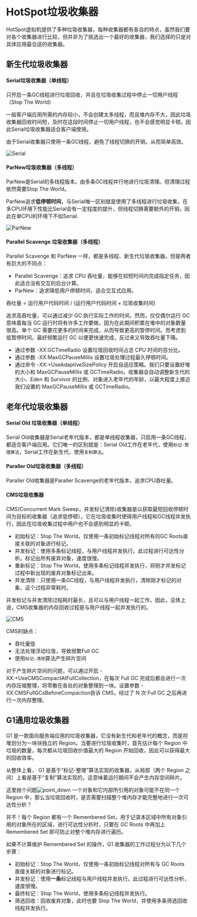 # HotSpot垃圾收集器

HotSpot虚拟机提供了多种垃圾收集器，每种收集器都有各自的特点，虽然我们要对各个收集器进行比较，但并非为了挑选出一个最好的收集器，我们选择的只是对具体应用最合适的收集器。

## 新生代垃圾收集器

#### Serial垃圾收集器（单线程）

只开启一条GC线程进行垃圾回收，并且在垃圾收集过程中停止一切用户线程（Stop The World)

一般客户端应用所需的内存较小，不会创建太多线程，而且堆内存不大，因此垃圾收集器回收时间短，及时在这段时间停止一切用户线程，也不会感觉明显卡顿。因此Serial垃圾收集器适合客户端使用。

由于Serial收集器只使用一条GC线程，避免了线程切换的开销，从而简单高效。

![Serial](https://github.com/HXYandCC/jvm/raw/master/images/serial.png) 

#### ParNew垃圾收集器（多线程）

ParNew是Serial的多线程版本。由多条GC线程并行地进行垃圾清理。但清理过程依然需要Stop The World。

ParNew追求**低停顿时间**，与Serial唯一区别就是使用了多线程进行垃圾收集，在多CPU环境下性能比Serial会有一定程度的提升，但线程切换需要额外的开销，因此在单CPU的环境下不如Serial.

![ParNew](https://github.com/HXYandCC/jvm/raw/master/images/parnew.png) 

#### Parallel Scavenge 垃圾收集器（多线程）

Parallel Scavenge 和 ParNew 一样，都是多线程、新生代垃圾收集器。但是两者有巨大的不同点：

- Parallel Scavenge：追求 CPU 吞吐量，能够在较短时间内完成指定任务，因此适合没有交互的后台计算。
- ParNew：追求降低用户停顿时间，适合交互式应用。

吞吐量 = 运行用户代码时间 / (运行用户代码时间 + 垃圾收集时间)

追求高吞吐量，可以通过减少 GC 执行实际工作的时间，然而，仅仅偶尔运行 GC 意味着每当 GC  运行时将有许多工作要做，因为在此期间积累在堆中的对象数量很高。单个 GC  需要花更多的时间来完成，从而导致更高的暂停时间。而考虑到低暂停时间，最好频繁运行 GC 以便更快速完成，反过来又导致吞吐量下降。

- 通过参数 -XX:GCTimeRadio 设置垃圾回收时间占总 CPU 时间的百分比。
- 通过参数 -XX:MaxGCPauseMillis 设置垃圾处理过程最久停顿时间。
- 通过命令 -XX:+UseAdaptiveSizePolicy 开启自适应策略。我们只要设置好堆的大小和  MaxGCPauseMillis 或 GCTimeRadio，收集器会自动调整新生代的大小、Eden 和 Survivor  的比例、对象进入老年代的年龄，以最大程度上接近我们设置的 MaxGCPauseMillis 或 GCTimeRadio。

## 老年代垃圾收集器

#### Serial Old 垃圾收集器（单线程）

Serial Old收集器是Serial老年代版本，都是单线程收集器，只启用一条GC线程，都适合客户端应用。它们唯一的区别就是：Serial Old工作在老年代，使用`标记-整理算法`，Serial工作在新生代，使用`复制算法`。

#### Paraller Old垃圾收集器（多线程）

Paraller Old收集器是Paraller Scavenge的老年代版本，追求CPU吞吐量。

#### CMS垃圾收集器

CMS(Concurrent Mark Sweep，并发标记清除)收集器是以获取最短回收停顿时间为目标的收集器（追求低停顿），它在垃圾收集时使得用户线程和GC线程并发执行，因此在垃圾收集过程中用户也不会感到明显的卡顿。

+ 初始标记：Stop The World，仅使用一条初始标记线程对所有的GC Roots直接关联的对象进行标记。
+ 并发标记：使用多条标记线程，与用户线程并发执行。此过程进行可达性分析。标记出所有废弃对象，速度很慢。
+ 重新标记：Stop The World，使用多条标记线程并发执行，将刚才并发标记过程中新出现的废弃对象标记出来。
+ 并发清除：只使用一条GC线程，与用户线程并发执行，清除刚才标记的对象，这个过程非常耗时。

并发标记与并发清除过程耗时最长，且可以与用户线程一起工作，因此，总体上说，CMS收集器的内存回收过程是与用户线程一起并发执行的。

![CMS](https://github.com/HXYandCC/jvm/raw/master/images/cms.png) 

CMS的缺点：

+ 吞吐量低
+ 无法处理浮动垃圾，导致频繁Full GC
+ 使用`标记-清除`算法产生碎片空间

对于产生碎片空间的问题，可以通过开启 -XX:+UseCMSCompactAtFullCollection，在每次 Full GC  完成后都会进行一次内存压缩整理，将零散在各处的对象整理到一块。设置参数 -XX:CMSFullGCsBeforeCompaction告诉  CMS，经过了 N 次 Full GC 之后再进行一次内存整理。 

## G1通用垃圾收集器

G1 是一款面向服务端应用的垃圾收集器，它没有新生代和老年代的概念，而是将堆划分为一块块独立的 Region。当要进行垃圾收集时，首先估计每个 Region 中垃圾的数量，每次都从垃圾回收价值最大的 Region 开始回收，因此可以获得最大的回收效率。

从整体上看， G1 是基于“标记-整理”算法实现的收集器，从局部（两个 Region 之间）上看是基于“复制”算法实现的，这意味着运行期间不会产生内存空间碎片。

这里抛个问题![point_down](https://github.githubassets.com/images/icons/emoji/unicode/1f447.png)
 一个对象和它内部所引用的对象可能不在同一个 Region 中，那么当垃圾回收时，是否需要扫描整个堆内存才能完整地进行一次可达性分析？

并不！每个 Region 都有一个 Remembered Set，用于记录本区域中所有对象引用的对象所在的区域，进行可达性分析时，只要在 GC Roots 中再加上 Remembered Set 即可防止对整个堆内存进行遍历。

如果不计算维护 Remembered Set 的操作，G1 收集器的工作过程分为以下几个步骤：

- 初始标记：Stop The World，仅使用一条初始标记线程对所有与 GC Roots 直接关联的对象进行标记。
- 并发标记：使用**一条**标记线程与用户线程并发执行。此过程进行可达性分析，速度很慢。
- 最终标记：Stop The World，使用多条标记线程并发执行。
- 筛选回收：回收废弃对象，此时也要 Stop The World，并使用多条筛选回收线程并发执行。

## 